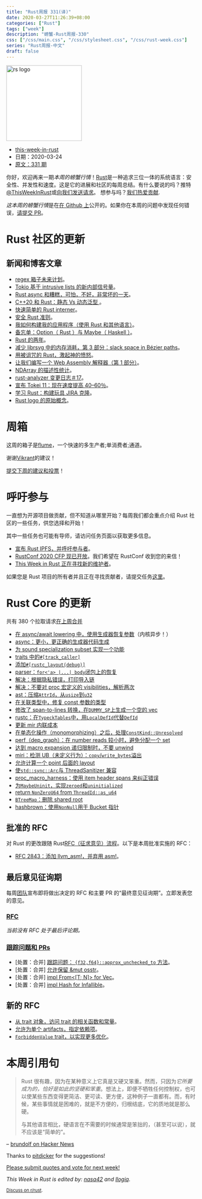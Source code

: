 ```yaml
---
title: "Rust周报 331(译)"
date: 2020-03-27T11:26:39+08:00
categories: ["Rust"]
tags: ["week"]
description: "螃蟹-Rust周报-330"
css: ["/css/main.css", "/css/stylesheet.css", "/css/rust-week.css"]
series: "Rust周报-中文"
draft: false
---
```


<img src="https://www.rust-lang.org/static/images/rust-logo-blk.svg" alt="rs logo" class="medium-zoom-image" style="
    width: 200px;
    background: white;
">


- [this-week-in-rust](https://this-week-in-rust.org)
- 日期：2020-03-24
- [原文：331 期](https://this-week-in-rust.org/blog/2020/03/24/this-week-in-rust-331/)

你好，欢迎再来一期*本周的螃蟹行情*！[Rust](http://rust-lang.org)是一种追求三位一体的系统语言：安全性、并发性和速度。这是它的进展和社区的每周总结。有什么要说的吗？推特[@ThisWeekInRust](https://twitter.com/ThisWeekInRust)或[向我们发送请求](https://github.com/cmr/this-week-in-rust)。 想参与吗？[我们热爱贡献](https://github.com/rust-lang/rust/blob/master/CONTRIBUTING.md).

*这本周的螃蟹行情*是在[在 Github 上](https://github.com/cmr/this-week-in-rust)公开的。如果你在本周的问题中发现任何错误，[请提交 PR](https://github.com/cmr/this-week-in-rust/pulls)。

# Rust 社区的更新

## 新闻和博客文章

- [regex 箱子未来计划](https://github.com/rust-lang/regex/issues/656)。
- [Tokio 基于 intrusive lists 的新内部信号量](https://github.com/tokio-rs/tokio/commit/acf8a7da7a64bf08d578db9a9836a8e061765314)。
- [Rust async 和糟糕，可怕，不好，非常坏的一天](https://medium.com/@KevinHoffman/rust-async-and-the-terrible-horrible-no-good-very-bad-day-348ebc836274)。
- [C++20 和 Rust：静态 Vs 动态泛型 ](https://www.youtube.com/watch?v=olM7o_oYML0)。
- [快速简单的 Rust interner](https://matklad.github.io/2020/03/22/fast-simple-rust-interner.html)。
- [安全 Rust 准则](https://anssi-fr.github.io/rust-guide/)。
- [我如何构建我的应用程序（使用 Rust 和其他语言）](https://dpc.pw/how-i-structure-my-apps-in-rust-and-other-languages)。
- [备忘单：Option（ Rust ）与 Maybe（ Haskell ）](https://notes.iveselov.info/programming/cheatsheet-rust-option-vs-haskell-maybe)。
- [Rust 的两年](http://brooker.co.za/blog/2020/03/22/rust.html)。
- [减少 librsvg 中的内存消耗，第 3 部分：slack space in Bézier paths](https://people.gnome.org/~federico/blog/reducing-memory-consumption-in-librsvg-3.html)。
- [用被诅咒的 Rust，激起神的愤怒](http://troubles.md/abusing-rustc/)。
- [让我们编写一个 Web Assembly 解释器（第 1 部分）](https://medium.com/@richardanaya/lets-write-a-web-assembly-interpreter-part-1-287298201d75)。
- [NDArray 的描述性统计](https://shahinrostami.com/posts/programming/rust-notebooks/descriptive-statistics-with-ndarray/)。
- [rust-analyzer 变更日志＃17](https://rust-analyzer.github.io/thisweek/2020/03/23/changelog-17.html)。
- [宣布 Tokei 11：现在速度提高 40–60％](https://github.com/XAMPPRocky/tokei/releases/tag/v11.0.0)。
- [学习 Rust：构建玩具 JIRA 克隆](https://github.com/LukeMathWalker/build-your-own-jira-with-rust)。
- [Rust logo 的原始概念](https://twitter.com/mart3ll/status/1240705442839277569)。

# 周箱

这周的箱子是[flume](https://github.com/zesterer/flume)，一个快速的多生产者;单消费者;通道。

谢谢[Vikrant](https://users.rust-lang.org/t/crate-of-the-week/2704/741)的建议！

[提交下周的建议和投票][submit_crate]！

[submit_crate]: https://users.rust-lang.org/t/crate-of-the-week/2704

# 呼吁参与

一直想为开源项目做贡献，但不知道从哪里开始？每周我们都会重点介绍 Rust 社区的一些任务，供您选择和开始！

其中一些任务也可能有导师，请访问任务页面以获取更多信息。

- [宣布 Rust IPFS，并呼吁参与者](https://blog.ipfs.io/2020-03-18-announcing-rust-ipfs/)。
- [RustConf 2020 CFP 现已开放](https://cfp.rustconf.com/events/rustconf-2020)。我们希望在 RustConf 收到您的来信！
- [This Week in Rust 正在寻找新的维护者](https://blog.rust-lang.org/inside-rust/2020/03/13/twir-new-lead.html)。

如果您是 Rust 项目的所有者并且正在寻找贡献者，请提交任务[这里][guidelines]。

[guidelines]: https://users.rust-lang.org/t/twir-call-for-participation/4821

# Rust Core 的更新

共有 380 个拉取请求[在上周合并][merged]

[merged]: https://github.com/search?q=is%3Apr+org%3Arust-lang+is%3Amerged+merged%3A2020-03-16..2020-03-23

- [在 async/await lowering 中，使用生成器恢复参数](https://github.com/rust-lang/rust/pull/69033)（内核异步！）
- [async：更小，更正确的生成器代码生成](https://github.com/rust-lang/rust/pull/69814)
- [为 sound specialization subset 实现一个功能](https://github.com/rust-lang/rust/pull/68970)
- [traits 中的`#[track_caller]`](https://github.com/rust-lang/rust/pull/69251)
- [添加`#[rustc_layout(debug)]`](https://github.com/rust-lang/rust/pull/69901)
- [parser：`for<'a> |...| body`闭包上的恢复](https://github.com/rust-lang/rust/pull/70209)
- [解决：根据隐私错误，打印导入链](https://github.com/rust-lang/rust/pull/69811)
- [解决：不要对 proc 宏定义的 visibilities，解析两次](https://github.com/rust-lang/rust/pull/70233)
- [ast：压缩`AttrId`，从`usize`到`u32`](https://github.com/rust-lang/rust/pull/70215)
- [在关联类型中，修复 const 参数的类型](https://github.com/rust-lang/rust/pull/70223)
- [修改了 span-to-lines 转换，在`DUMMY_SP`上生成一个空的 vec](https://github.com/rust-lang/rust/pull/70199)
- [rustc：在`TypeckTables`中，用`LocalDefId`代替`DefId`](https://github.com/rust-lang/rust/pull/70119)
- [更新 mir 内联成本](https://github.com/rust-lang/rust/pull/69934)
- [在单态化操作（monomorphizing）之后，处理`ConstKind::Unresolved`](https://github.com/rust-lang/rust/pull/70249)
- [perf（dep_graph）：在 number reads 较小时，避免分配一个 set](https://github.com/rust-lang/rust/pull/69778)
- [达到 macro expansion 递归限制时，不要 unwind](https://github.com/rust-lang/rust/pull/69497)
- [miri：检测 UB（未定义行为）：`copy`/`write_bytes`溢出](https://github.com/rust-lang/miri/pull/1248)
- [允许计算一个 point 后面的 layout](https://github.com/rust-lang/rust/pull/69079)
- [使`std::sync::Arc`与 ThreadSanitizer 兼容](https://github.com/rust-lang/rust/pull/65097)
- [proc_macro_harness：使用 item header spans 来纠正错误](https://github.com/rust-lang/rust/pull/70266)
- [为`MaybeUninit`，实现`zeroed`和`uninitialized`](https://github.com/rust-lang/rust/pull/69922)
- [return `NonZeroU64` from `ThreadId::as_u64`](https://github.com/rust-lang/rust/pull/70240)
- [`BTreeMap`：删除 shared root](https://github.com/rust-lang/rust/pull/70111)
- [hashbrown：使用`NonNull`用于 Bucket 指针](https://github.com/rust-lang/hashbrown/pull/148)

## 批准的 RFC

对 Rust 的更改跟随 Rust[RFC（征求意见）流程](https://github.com/rust-lang/rfcs#rust-rfcs)。以下是本周批准实施的 RFC：

- [RFC 2843：添加 llvm_asm!，并弃用 asm!](https://github.com/rust-lang/rfcs/pull/2843)。

## 最后意见征询期

每周[团队](https://www.rust-lang.org/team.html)宣布即将做出决定的 RFC 和主要 PR 的“最终意见征询期”。立即发表您的意见。

### [RFC](https://github.com/rust-lang/rfcs/labels/final-comment-period)

_当前没有 RFC 处于最后评论期。_

### [跟踪问题和 PRs](https://github.com/rust-lang/rust/labels/final-comment-period)

- \[处置：合并] [跟踪问题： `{f32,f64}::approx_unchecked_to` 方法](https://github.com/rust-lang/rust/issues/67058)。
- \[处置：合并] [允许保留 &mut osstr](https://github.com/rust-lang/rust/pull/70048)。
- \[处置：合并] [impl From<[T; N]> for Vec<T>](https://github.com/rust-lang/rust/pull/68692)。
- \[处置：合并] [impl Hash for Infallible](https://github.com/rust-lang/rust/pull/70281)。

## 新的 RFC

- [从 trait 对象，访问 trait 的相关函数和常量](https://github.com/rust-lang/rfcs/pull/2886)。
- [允许为单个 artifacts，指定依赖项](https://github.com/rust-lang/rfcs/pull/2887)。
- [`ForbiddenValue` trait，以实现更多优化](https://github.com/rust-lang/rfcs/pull/2888)。

# 本周引用句

> Rust 很有趣，因为在某种意义上它真是又硬又笨重。然而，只因为*它所要成为的，恰好是如此的坚硬和笨重*。想法上，即便不牺牲任何控制权，也可以使某些东西变得更简洁、更可读、更方便，这种例子一直都有。而，有时候，某些事情就是困难的，就是不方便的，归根结底，它的质地就是那么硬。
>
> 与其他语言相比，硬语言在不需要的时候通常是笨拙的，（甚至可以说），就不应该是“简单的”。

– [brundolf on Hacker News](https://news.ycombinator.com/item?id=22609082)

Thanks to [pitdicker](https://users.rust-lang.org/t/twir-quote-of-the-week/328/837) for the suggestions!

[Please submit quotes and vote for next week!](https://users.rust-lang.org/t/twir-quote-of-the-week/328)

_This Week in Rust is edited by: [nasa42](https://github.com/nasa42) and [llogiq](https://github.com/llogiq)._

<small>[Discuss on r/rust](https://www.reddit.com/r/rust/comments/fp9z5t/this_week_in_rust_331/).</small>
